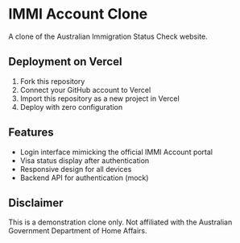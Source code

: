 # IMMI Account Clone

A clone of the Australian Immigration Status Check website.

## Deployment on Vercel

1. Fork this repository
2. Connect your GitHub account to Vercel
3. Import this repository as a new project in Vercel
4. Deploy with zero configuration

## Features

- Login interface mimicking the official IMMI Account portal
- Visa status display after authentication
- Responsive design for all devices
- Backend API for authentication (mock)

## Disclaimer

This is a demonstration clone only. Not affiliated with the Australian Government Department of Home Affairs.
